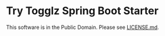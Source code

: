 # Try Togglz Spring Boot Starter

This software is in the Public Domain.  Please see [LICENSE.md](LICENSE.md).
